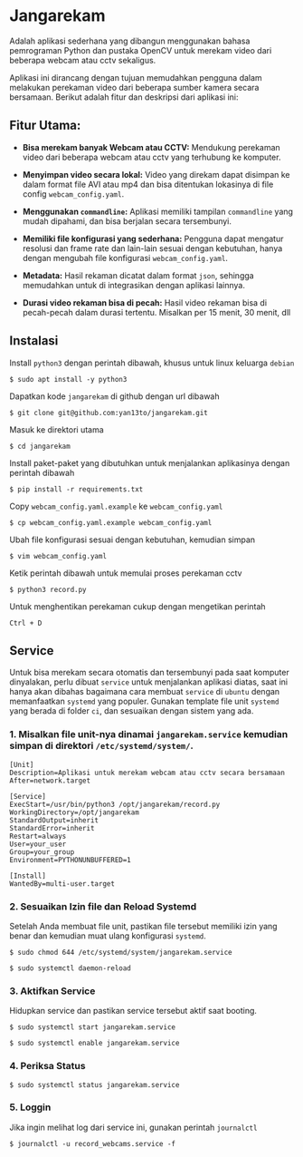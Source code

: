 # Jangarekam

Adalah aplikasi sederhana yang dibangun menggunakan bahasa pemrograman Python dan pustaka OpenCV untuk merekam video dari beberapa webcam atau cctv sekaligus.

Aplikasi ini dirancang dengan tujuan memudahkan pengguna dalam melakukan perekaman video dari beberapa sumber kamera secara bersamaan. Berikut adalah fitur dan deskripsi dari aplikasi ini:

## Fitur Utama:

- **Bisa merekam banyak Webcam atau CCTV:** Mendukung perekaman video dari beberapa webcam atau cctv yang terhubung ke komputer.

- **Menyimpan video secara lokal:** Video yang direkam dapat disimpan ke dalam format file AVI atau mp4 dan bisa ditentukan lokasinya di file config `webcam_config.yaml`.

- **Menggunakan `commandline`:** Aplikasi memiliki tampilan `commandline` yang mudah dipahami, dan bisa berjalan secara tersembunyi.

- **Memiliki file konfigurasi yang sederhana:** Pengguna dapat mengatur resolusi dan frame rate dan lain-lain sesuai dengan kebutuhan, hanya dengan mengubah file konfigurasi `webcam_config.yaml`.

- **Metadata:** Hasil rekaman dicatat dalam format `json`, sehingga memudahkan untuk di integrasikan dengan aplikasi lainnya.

- **Durasi video rekaman bisa di pecah:** Hasil video rekaman bisa di pecah-pecah dalam durasi tertentu. Misalkan per 15 menit, 30 menit, dll

## Instalasi

Install `python3` dengan perintah dibawah, khusus untuk linux keluarga `debian`

``$ sudo apt install -y python3``

Dapatkan kode `jangarekam` di github dengan url dibawah

``$ git clone git@github.com:yan13to/jangarekam.git``

Masuk ke direktori utama

``$ cd jangarekam``

Install paket-paket yang dibutuhkan untuk menjalankan aplikasinya dengan perintah dibawah

``$ pip install -r requirements.txt``

Copy `webcam_config.yaml.example` ke `webcam_config.yaml`

``$ cp webcam_config.yaml.example webcam_config.yaml``

Ubah file konfigurasi sesuai dengan kebutuhan, kemudian simpan

``$ vim webcam_config.yaml`` 

Ketik perintah dibawah untuk memulai proses perekaman cctv

``$ python3 record.py``

Untuk menghentikan perekaman cukup dengan mengetikan perintah

``Ctrl + D``

## Service

Untuk bisa merekam secara otomatis dan tersembunyi pada saat komputer dinyalakan, perlu dibuat `service` untuk menjalankan aplikasi diatas, saat ini hanya akan dibahas bagaimana cara membuat `service` di `ubuntu` dengan memanfaatkan `systemd` yang populer. Gunakan template file unit `systemd` yang berada di folder `ci`, dan sesuaikan dengan sistem yang ada. 

### 1. Misalkan file unit-nya dinamai `jangarekam.service` kemudian simpan di direktori `/etc/systemd/system/`.

```
[Unit]
Description=Aplikasi untuk merekam webcam atau cctv secara bersamaan
After=network.target

[Service]
ExecStart=/usr/bin/python3 /opt/jangarekam/record.py
WorkingDirectory=/opt/jangarekam
StandardOutput=inherit
StandardError=inherit
Restart=always
User=your_user
Group=your_group
Environment=PYTHONUNBUFFERED=1

[Install]
WantedBy=multi-user.target

```
### 2. Sesuaikan Izin file dan Reload Systemd

Setelah Anda membuat file unit, pastikan file tersebut memiliki izin yang benar dan kemudian muat ulang konfigurasi `systemd`.

``$ sudo chmod 644 /etc/systemd/system/jangarekam.service``

``$ sudo systemctl daemon-reload``

### 3. Aktifkan Service

Hidupkan service dan pastikan service tersebut aktif saat booting.

``$ sudo systemctl start jangarekam.service``

``$ sudo systemctl enable jangarekam.service``

### 4. Periksa Status

``$ sudo systemctl status jangarekam.service``

### 5. Loggin

Jika ingin melihat log dari service ini, gunakan perintah ``journalctl``

``$ journalctl -u record_webcams.service -f``

